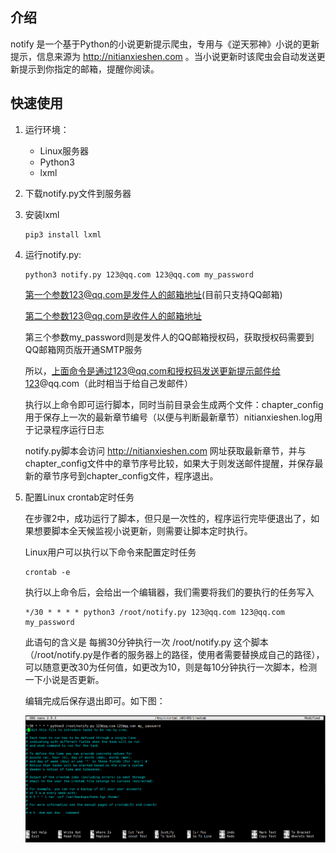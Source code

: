 ## 介绍

notify 是一个基于Python的小说更新提示爬虫，专用与《逆天邪神》小说的更新提示，信息来源为 http://nitianxieshen.com 。当小说更新时该爬虫会自动发送更新提示到你指定的邮箱，提醒你阅读。

##  快速使用

1. 运行环境：
   - Linux服务器
   - Python3
   - lxml

1. 下载notify.py文件到服务器

2. 安装lxml

   ```shell
   pip3 install lxml
   ```

3. 运行notify.py: 

   ```shell
   python3 notify.py 123@qq.com 123@qq.com my_password
   ```

   第一个参数123@qq.com是发件人的邮箱地址(目前只支持QQ邮箱)

   第二个参数123@qq.com是收件人的邮箱地址

   第三个参数my_password则是发件人的QQ邮箱授权码，获取授权码需要到QQ邮箱网页版开通SMTP服务

   所以，上面命令是通过123@qq.com和授权码发送更新提示邮件给123@qq.com（此时相当于给自己发邮件）

   执行以上命令即可运行脚本，同时当前目录会生成两个文件：chapter_config用于保存上一次的最新章节编号（以便与判断最新章节）nitianxieshen.log用于记录程序运行日志

   notify.py脚本会访问 http://nitianxieshen.com 网址获取最新章节，并与chapter_config文件中的章节序号比较，如果大于则发送邮件提醒，并保存最新的章节序号到chapter_config文件，程序退出。

3. 配置Linux crontab定时任务

   在步骤2中，成功运行了脚本，但只是一次性的，程序运行完毕便退出了，如果想要脚本全天候监视小说更新，则需要让脚本定时执行。

   Linux用户可以执行以下命令来配置定时任务

   ```shell
   crontab -e
   ```

   执行以上命令后，会给出一个编辑器，我们需要将我们的要执行的任务写入

   ```
   */30 * * * * python3 /root/notify.py 123@qq.com 123@qq.com my_password
   ```

   此语句的含义是 每搁30分钟执行一次 /root/notify.py 这个脚本（/root/notify.py是作者的服务器上的路径，使用者需要替换成自己的路径），可以随意更改30为任何值，如更改为10，则是每10分钟执行一次脚本，检测一下小说是否更新。

   编辑完成后保存退出即可。如下图：

   ![crotab](https://raw.githubusercontent.com/1379/notify/master/img/crontab.png)

